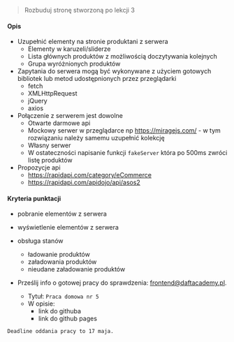 > Rozbuduj stronę stworzoną po lekcji 3

#### Opis

* Uzupełnić elementy na stronie produktani z serwera
  * Elementy w karuzeli/sliderze
  * Lista głównych produktów z możliwością doczytywania kolejnych
  * Grupa wyróżnionych produktów
* Zapytania do serwera mogą być wykonywane z użyciem gotowych bibliotek lub metod udostępnionych przez przeglądarki
  * fetch
  * XMLHttpRequest
  * jQuery
  * axios
* Połączenie z serwerem jest dowolne
  * Otwarte darmowe api
  * Mockowy serwer w przeglądarce np https://miragejs.com/ - w tym rozwiązaniu należy samemu uzupełnić kolekcję
  * Własny serwer
  * W ostateczności napisanie funkcji `fakeServer` która po 500ms zwróci listę produktów
* Propozycje api
  * https://rapidapi.com/category/eCommerce
  * https://rapidapi.com/apidojo/api/asos2

#### Kryteria punktacji

* pobranie elementów z serwera
* wyświetlenie elementów z serwera
* obsługa stanów
  * ładowanie produktów
  * załadowania produktów
  * nieudane załadowanie produktów

* Prześlij info o gotowej pracy do sprawdzenia: [frontend@daftacademy.pl](mailto:frontend@daftacademy.pl).
  * Tytuł: `Praca domowa nr 5`
  * W opisie:
    * link do githuba
    * link do github pages

`Deadline oddania pracy to 17 maja.`
